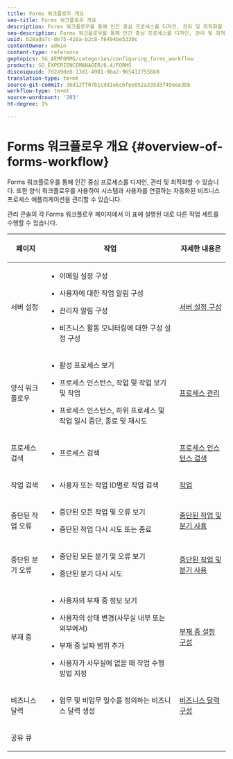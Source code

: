 ```yaml
---
title: Forms 워크플로우 개요
seo-title: Forms 워크플로우 개요
description: Forms 워크플로우를 통해 인간 중심 프로세스를 디자인, 관리 및 최적화할 수 있습니다. 또한 양식 워크플로우를 사용하여 시스템과 사용자를 연결하는 자동화된 비즈니스 프로세스 애플리케이션을 관리할 수 있습니다.
seo-description: Forms 워크플로우를 통해 인간 중심 프로세스를 디자인, 관리 및 최적화할 수 있습니다. 또한 양식 워크플로우를 사용하여 시스템과 사용자를 연결하는 자동화된 비즈니스 프로세스 애플리케이션을 관리할 수 있습니다.
uuid: b28ada7c-de75-416a-b2c8-f6494be5330c
contentOwner: admin
content-type: reference
geptopics: SG_AEMFORMS/categories/configuring_forms_workflow
products: SG_EXPERIENCEMANAGER/6.4/FORMS
discoiquuid: 7d2a9de8-13d1-4981-9ba2-9654127556b8
translation-type: tm+mt
source-git-commit: 36d12ff07b1cdd1e6c6fee052a335d3f49eee3bb
workflow-type: tm+mt
source-wordcount: '283'
ht-degree: 1%

---
```



# Forms 워크플로우 개요 {#overview-of-forms-workflow}

Forms 워크플로우를 통해 인간 중심 프로세스를 디자인, 관리 및 최적화할 수 있습니다. 또한 양식 워크플로우를 사용하여 시스템과 사용자를 연결하는 자동화된 비즈니스 프로세스 애플리케이션을 관리할 수 있습니다.

관리 콘솔의 각 Forms 워크플로우 페이지에서 이 표에 설명된 대로 다른 작업 세트를 수행할 수 있습니다.

<table>
 <thead>
  <tr>
   <th><p>페이지</p></th> 
   <th><p>작업</p></th> 
   <th><p>자세한 내용은</p></th> 
  </tr> 
 </thead> 
 <tbody>
  <tr>
   <td><p>서버 설정</p></td> 
   <td>
    <ul>
     <li><p>이메일 설정 구성</p></li>
     <li><p>사용자에 대한 작업 알림 구성</p></li>
     <li><p>관리자 알림 구성</p></li>
     <li><p>비즈니스 활동 모니터링에 대한 구성 설정 구성 </p></li>
    </ul></td> 
   <td><p><a href="/help/forms/using/admin-help/configuring-server-settings.md#configuring-server-settings">서버 설정 구성</a></p></td> 
  </tr> 
  <tr>
   <td><p>양식 워크플로우</p></td> 
   <td>
    <ul>
     <li><p>활성 프로세스 보기</p></li>
     <li><p>프로세스 인스턴스, 작업 및 작업 보기 및 작업</p></li>
     <li><p>프로세스 인스턴스, 하위 프로세스 및 작업 일시 중단, 종료 및 재시도</p></li>
    </ul></td> 
   <td><p><a href="/help/forms/using/admin-help/processes.md#managing-processes">프로세스 관리</a></p></td> 
  </tr> 
  <tr>
   <td><p>프로세스 검색</p></td> 
   <td>
    <ul>
     <li><p>프로세스 검색</p></li>
    </ul></td> 
   <td><p><a href="/help/forms/using/admin-help/searching-process-instances.md#searching-for-process-instances">프로세스 인스턴스 검색</a></p></td> 
  </tr> 
  <tr>
   <td><p>작업 검색</p></td> 
   <td>
    <ul>
     <li><p>사용자 또는 작업 ID별로 작업 검색</p></li>
    </ul></td> 
   <td><p><a href="/help/forms/using/admin-help/tasks.md#working-with-tasks">작업</a></p></td> 
  </tr> 
  <tr>
   <td><p>중단된 작업 오류</p></td> 
   <td>
    <ul>
     <li><p>중단된 모든 작업 및 오류 보기</p></li>
     <li><p>중단된 작업 다시 시도 또는 종료</p></li>
    </ul></td> 
   <td><p><a href="/help/forms/using/admin-help/stalled-operations-branches.md#working-with-stalled-operations-and-branches">중단된 작업 및 분기 사용</a></p></td> 
  </tr> 
  <tr>
   <td><p>중단된 분기 오류</p></td> 
   <td>
    <ul>
     <li><p>중단된 모든 분기 및 오류 보기</p></li>
     <li><p>중단된 분기 다시 시도</p></li>
    </ul></td> 
   <td><p><a href="/help/forms/using/admin-help/stalled-operations-branches.md#working-with-stalled-operations-and-branches">중단된 작업 및 분기 사용</a></p></td> 
  </tr> 
  <tr>
   <td><p>부재 중</p></td> 
   <td>
    <ul>
     <li><p>사용자의 부재 중 정보 보기</p></li>
     <li><p>사용자의 상태 변경(사무실 내부 또는 외부에서)</p></li>
     <li><p>부재 중 날짜 범위 추가 </p></li>
     <li><p>사용자가 사무실에 없을 때 작업 수행 방법 지정</p></li>
    </ul></td> 
   <td><p><a href="/help/forms/using/admin-help/configuring-out-office-settings.md#configuring-out-of-office-settings">부재 중 설정 구성</a></p></td> 
  </tr> 
  <tr>
   <td><p>비즈니스 달력</p></td> 
   <td>
    <ul>
     <li><p>업무 및 비업무 일수를 정의하는 비즈니스 달력 생성</p></li>
    </ul></td> 
   <td><p><a href="/help/forms/using/admin-help/configuring-business-calendars.md#configuring-business-calendars">비즈니스 달력 구성</a></p></td> 
  </tr> 
  <tr>
   <td><p>공유 큐</p></td> 
   <td><p></p></td> 
   <td><p></p></td> 
  </tr> 
 </tbody> 
</table>

